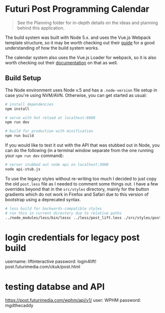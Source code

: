 # Futuri Post Programming Calendar

> See the Planning folder for in-depth details on the ideas and planning
> behind this application.

The build system was built with Node 5.x. and uses the Vue.js Webpack template structure, so it may be worth checking out their [guide](http://vuejs-templates.github.io/webpack/) for a good understanding of how the build system works.

The calendar system also uses the Vue.js Loader for webpack, so it is also worth checking out their [documentation](http://vuejs.github.io/vue-loader) on that as well.

## Build Setup

The Node environment uses Node v.5 and has a `.node-version` file setup in case you're using NVM/AVN. Otherwise, you can get started as usual:

```bash
# install dependencies
npm install

# serve with hot reload at localhost:8080
npm run dev

# build for production with minification
npm run build
```

If you would like to test it out with the API that was stubbed out in Node, you can do the following (in a terminal window separate from the one running your `npm run dev` command):
```bash
# server stubbed out node api on localhost:3000
node api-stub.js
```

To use the legacy styles without re-writing too much I decided to just copy the old `post.less` file as I needed to comment some things out. I have a few overrides beyond that in the `src/styles` directory, mainly for the button gradients which do not work in Firefox and Safari due to this version of bootstrap using a deprecated syntax.
```bash
# less build for backwards-compatible styles
# run this in current directory due to relative paths
../node_modules/less/bin/lessc ../less/post_lift.less ./src/styles/post.css
```

# login credentials for legacy post build
username: liftinteractive
password: login4lift!
post.futurimedia.com/ckuk/post.html

# testing databse and API
https://post.futurimedia.com/wphm/api/v1/
user: WPHM
password: mgdthecaddy
